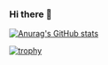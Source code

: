 ### Hi there 👋

<!--
**texdeath/texdeath** is a ✨ _special_ ✨ repository because its `README.md` (this file) appears on your GitHub profile.

Here are some ideas to get you started:

- 🔭 I’m currently working on ...
- 🌱 I’m currently learning ...
- 👯 I’m looking to collaborate on ...
- 🤔 I’m looking for help with ...
- 💬 Ask me about ...
- 📫 How to reach me: ...
- 😄 Pronouns: ...
- ⚡ Fun fact: ...
-->

[![Anurag's GitHub stats](https://github-readme-stats.vercel.app/api?username=texdeath&theme=chartreuse-dark&show_icons=true
)](https://github.com/texdeath/github-readme-stats)

[![trophy](https://github-profile-trophy.vercel.app/?username=texdeath&margin-w=15)](https://github.com/texdeath/github-profile-trophy)
